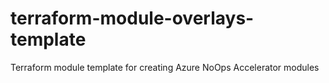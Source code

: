 # terraform-module-overlays-template
Terraform module template for creating Azure NoOps Accelerator modules
